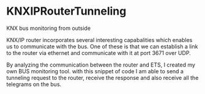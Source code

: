 # KNXIPRouterTunneling
KNX bus monitoring from outside

KNX/IP router incorporates several interesting capabalities which enables us to communicate with the bus.
One of these is that we can establish a link to the router via ethernet and communicate with it at port 3671 over UDP.

By analyzing the communication between the router and ETS, I created my own BUS monitoring tool.
with this snippet of code I am able to send a tunneling request to the router, receive the response and also receive all the telegrams
on the bus.

